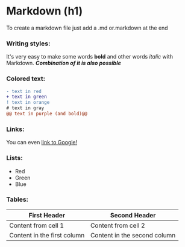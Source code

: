 # Markdown (h1)
To create a markdown file just add a .md or.markdown at the end

### Writing styles:
It's very easy to make some words **bold** and other words *italic* with Markdown. _**Combination of it is also possible**_

### Colored text:
```diff
- text in red
+ text in green
! text in orange
# text in gray
@@ text in purple (and bold)@@
```


### Links: 
You can even [link to Google!](http://google.com)

### Lists:
*   Red
*   Green
*   Blue

### Tables:
First Header | Second Header
------------ | -------------
Content from cell 1 | Content from cell 2
Content in the first column | Content in the second column
